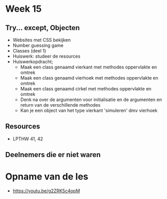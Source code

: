 # Week 15

## Try... except, Objecten
- Websites met CSS bekijken
- Number guessing game
- Classes (deel 1)
- Huiswerk: studeer de resources
- Huiswerkopdracht;
    - Maak een class genaamd vierkant met methodes oppervlakte en omtrek
    - Maak een class genaamd vierhoek met methodes oppervlakte en omtrek
    - Maak een class genaamd cirkel met methodes oppervlakte en omtrek
    - Denk na over de argumenten voor initialisatie en de argumenten en return van de verschillende methodes
    - Kan je een object van het type vierkant 'simuleren' dmv vierhoek

## Resources
- LPTHW 41, 42



## Deelnemers die er niet waren


# Opname van de les
- https://youtu.be/g2ZRK5c4opM


